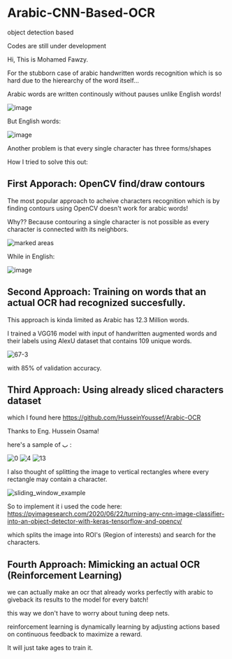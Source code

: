 # Arabic-CNN-Based-OCR
object detection based

Codes are still under development

Hi, This is Mohamed Fawzy.

For the stubborn case of arabic handwritten words recognition which is so hard due to the hierearchy of the word itself...

Arabic words are written continously without pauses unlike English words! 

![image](https://user-images.githubusercontent.com/81578056/159821666-11db0476-2c11-4531-95aa-0dec2c63e894.png)

But English words:

![image](https://user-images.githubusercontent.com/81578056/159821741-ac5196b9-17d0-4019-8701-d614fb2c5647.png)

Another problem is that every single character has three forms/shapes

How I tried to solve this out:

## First Apporach: OpenCV find/draw contours

The most popular approach to acheive characters recognition which is by finding contours using OpenCV doesn't work for arabic words!

Why?? Because contouring a single character is not possible as every character is connected with its neighbors.

![marked areas](https://user-images.githubusercontent.com/81578056/159823706-c43b7ca0-709e-4761-a0b7-f78e1a8c4bbd.jpeg)

While in English: 

![image](https://user-images.githubusercontent.com/81578056/159824247-0c828726-deda-40ed-a20c-d0d143a24a47.png)

## Second Approach: Training on words that an actual OCR had recognized succesfully.

This approach is kinda limited as Arabic has 12.3 Million words.

I trained a VGG16 model with input of handwritten augmented words and their labels using AlexU dataset that contains 109 unique words.

![67-3](https://user-images.githubusercontent.com/81578056/159824781-f1dbc3af-42e0-42bb-8453-bba4e33dc0ec.jpg)

with 85% of validation accuracy.

## Third Approach: Using already sliced characters dataset

which I found here https://github.com/HusseinYoussef/Arabic-OCR

Thanks to Eng. Hussein Osama!

here's a sample of ب : 

![0](https://user-images.githubusercontent.com/81578056/159825991-bc530a34-13b8-422d-adde-85514e643a4e.png)
![4](https://user-images.githubusercontent.com/81578056/159825994-c8af53a9-684b-42ea-9d88-59efba4780c4.png)
![13](https://user-images.githubusercontent.com/81578056/159825996-7ea5260b-1a9a-4121-bd63-26ff4c8166e9.png)

I also thought of splitting the image to vertical rectangles where every rectangle may contain a character.

![sliding_window_example](https://user-images.githubusercontent.com/81578056/159825733-5fc486e0-299e-4637-aae0-0dc88c1b71e3.gif)



So to implement it i used the code here: https://pyimagesearch.com/2020/06/22/turning-any-cnn-image-classifier-into-an-object-detector-with-keras-tensorflow-and-opencv/

which splits the image into ROI's (Region of interests) and search for the characters.

## Fourth Approach: Mimicking an actual OCR (Reinforcement Learning)

we can actually make an ocr that already works perfectly with arabic to giveback its results to the model for every batch!

this way we don't have to worry about tuning deep nets.

reinforcement learning is dynamically learning by adjusting actions based on continuous feedback to maximize a reward.

It will just take ages to train it.
